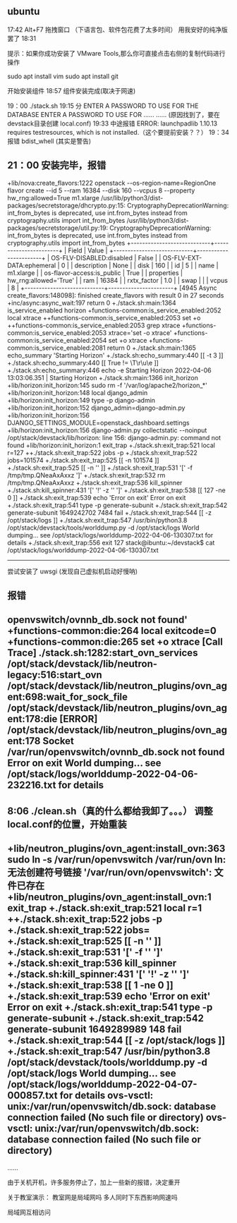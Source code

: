 ## ubuntu
17:42
Alt+F7 拖拽窗口
（下语言包、软件包花费了太多时间）
用我安好的纯净版罢了
18:31

提示：如果你成功安装了 VMware Tools,那么你可直接点击右侧的复制代码进行操作

sudo apt install vim
sudo apt install git

开始安装组件
18:57  组件安装完成(取决于网速)

19：00 ./stack.sh
19:15 分 ENTER A PASSWORD TO USE FOR THE DATABASE
ENTER A PASSWORD TO USE FOR ......
...... (原因找到了，要在 devstack目录创建 local.conf)
19:33 中途报错 ERROR: launchpadlib 1.10.13 requires testresources, which is not installed.（这个要提前安装？？）
19：34 报错 bdist_whell (其实是警告)


21：00 安装完毕，报错
-------------------------------------------------------------------------------------------------------------------------------------------

+lib/nova:create_flavors:1222              openstack --os-region-name=RegionOne flavor create --id 5 --ram 16384 --disk 160 --vcpus 8 --property hw_rng:allowed=True m1.xlarge
/usr/lib/python3/dist-packages/secretstorage/dhcrypto.py:15: CryptographyDeprecationWarning: int_from_bytes is deprecated, use int.from_bytes instead
  from cryptography.utils import int_from_bytes
/usr/lib/python3/dist-packages/secretstorage/util.py:19: CryptographyDeprecationWarning: int_from_bytes is deprecated, use int.from_bytes instead
  from cryptography.utils import int_from_bytes
+----------------------------+-----------------------+
| Field                      | Value                 |
+----------------------------+-----------------------+
| OS-FLV-DISABLED:disabled   | False                 |
| OS-FLV-EXT-DATA:ephemeral  | 0                     |
| description                | None                  |
| disk                       | 160                   |
| id                         | 5                     |
| name                       | m1.xlarge             |
| os-flavor-access:is_public | True                  |
| properties                 | hw_rng:allowed='True' |
| ram                        | 16384                 |
| rxtx_factor                | 1.0                   |
| swap                       |                       |
| vcpus                      | 8                     |
+----------------------------+-----------------------+
[4945 Async create_flavors:148098]: finished create_flavors with result 0 in 27 seconds
+inc/async:async_wait:197                  return 0
+./stack.sh:main:1364                      is_service_enabled horizon
+functions-common:is_service_enabled:2052  local xtrace
++functions-common:is_service_enabled:2053  set +o
++functions-common:is_service_enabled:2053  grep xtrace
+functions-common:is_service_enabled:2053  xtrace='set -o xtrace'
+functions-common:is_service_enabled:2054  set +o xtrace
+functions-common:is_service_enabled:2081  return 0
+./stack.sh:main:1365                      echo_summary 'Starting Horizon'
+./stack.sh:echo_summary:440               [[ -t 3 ]]
+./stack.sh:echo_summary:440               [[ True != \T\r\u\e ]]
+./stack.sh:echo_summary:446               echo -e Starting Horizon
2022-04-06 13:03:06.351 | Starting Horizon
+./stack.sh:main:1366                      init_horizon
+lib/horizon:init_horizon:145              sudo rm -f '/var/log/apache2/horizon_*'
+lib/horizon:init_horizon:148              local django_admin
+lib/horizon:init_horizon:149              type -p django-admin
+lib/horizon:init_horizon:152              django_admin=django-admin.py
+lib/horizon:init_horizon:156              DJANGO_SETTINGS_MODULE=openstack_dashboard.settings
+lib/horizon:init_horizon:156              django-admin.py collectstatic --noinput
/opt/stack/devstack/lib/horizon: line 156: django-admin.py: command not found
+lib/horizon:init_horizon:1                exit_trap
+./stack.sh:exit_trap:521                  local r=127
++./stack.sh:exit_trap:522                  jobs -p
+./stack.sh:exit_trap:522                  jobs=101574
+./stack.sh:exit_trap:525                  [[ -n 101574 ]]
+./stack.sh:exit_trap:525                  [[ -n '' ]]
+./stack.sh:exit_trap:531                  '[' -f /tmp/tmp.QNeaAxAxxz ']'
+./stack.sh:exit_trap:532                  rm /tmp/tmp.QNeaAxAxxz
+./stack.sh:exit_trap:536                  kill_spinner
+./stack.sh:kill_spinner:431               '[' '!' -z '' ']'
+./stack.sh:exit_trap:538                  [[ 127 -ne 0 ]]
+./stack.sh:exit_trap:539                  echo 'Error on exit'
Error on exit
+./stack.sh:exit_trap:541                  type -p generate-subunit
+./stack.sh:exit_trap:542                  generate-subunit 1649242702 7484 fail
+./stack.sh:exit_trap:544                  [[ -z /opt/stack/logs ]]
+./stack.sh:exit_trap:547                  /usr/bin/python3.8 /opt/stack/devstack/tools/worlddump.py -d /opt/stack/logs
World dumping... see /opt/stack/logs/worlddump-2022-04-06-130307.txt for details
+./stack.sh:exit_trap:556                  exit 127
stack@ibuntu:~/devstack$ cat /opt/stack/logs/worlddump-2022-04-06-130307.txt

-------------------------------------------------------------------------------------------------------------------------------------------
尝试安装了 uwsgi
(发现自己虚拟机启动好慢呐)


报错
-------------------------------------------------------------------------------------------------------------------------------------------
openvswitch/ovnnb_db.sock not found'
+functions-common:die:264                  local exitcode=0
+functions-common:die:265                  set +o xtrace
[Call Trace]
./stack.sh:1282:start_ovn_services
/opt/stack/devstack/lib/neutron-legacy:516:start_ovn
/opt/stack/devstack/lib/neutron_plugins/ovn_agent:698:wait_for_sock_file
/opt/stack/devstack/lib/neutron_plugins/ovn_agent:178:die
[ERROR] /opt/stack/devstack/lib/neutron_plugins/ovn_agent:178 Socket /var/run/openvswitch/ovnnb_db.sock not found
Error on exit
World dumping... see /opt/stack/logs/worlddump-2022-04-06-232216.txt for details
-------------------------------------------------------------------------------------------------------------------------------------------

8:06  ./clean.sh（真的什么都给我卸了。。。）
调整local.conf的位置，开始重装
-------------------------------------------------------------------------------------------------------------------------------------------

+lib/neutron_plugins/ovn_agent:install_ovn:363  sudo ln -s /var/run/openvswitch /var/run/ovn
ln: 无法创建符号链接 '/var/run/ovn/openvswitch': 文件已存在
+lib/neutron_plugins/ovn_agent:install_ovn:1  exit_trap
+./stack.sh:exit_trap:521                  local r=1
++./stack.sh:exit_trap:522                  jobs -p
+./stack.sh:exit_trap:522                  jobs=
+./stack.sh:exit_trap:525                  [[ -n '' ]]
+./stack.sh:exit_trap:531                  '[' -f '' ']'
+./stack.sh:exit_trap:536                  kill_spinner
+./stack.sh:kill_spinner:431               '[' '!' -z '' ']'
+./stack.sh:exit_trap:538                  [[ 1 -ne 0 ]]
+./stack.sh:exit_trap:539                  echo 'Error on exit'
Error on exit
+./stack.sh:exit_trap:541                  type -p generate-subunit
+./stack.sh:exit_trap:542                  generate-subunit 1649289989 148 fail
+./stack.sh:exit_trap:544                  [[ -z /opt/stack/logs ]]
+./stack.sh:exit_trap:547                  /usr/bin/python3.8 /opt/stack/devstack/tools/worlddump.py -d /opt/stack/logs
World dumping... see /opt/stack/logs/worlddump-2022-04-07-000857.txt for details
ovs-vsctl: unix:/var/run/openvswitch/db.sock: database connection failed (No such file or directory)
ovs-vsctl: unix:/var/run/openvswitch/db.sock: database connection failed (No such file or directory)
-------------------------------------------------------------------------------------------------------------------------------------------


......

由于关机开机，许多服务停止了，加上一些新的报错，决定重开


关于教室演示：
教室网是局域网吗
多人同时下东西影响网速吗

局域网互相访问





